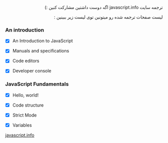 

<div dir="auto">
               ترجمه سایت javascript.info اگه دوست داشتین مشارکت کنین :)
               

لیست صفحات ترجمه شده رو میتونین توی لیست زیر ببینین :‌
 

</div>

### An introduction

- [x] An Introduction to JavaScript

- [x] Manuals and specifications

- [x] Code editors

- [x] Developer console


### JavaScript Fundamentals

- [x] Hello, world!

- [x] Code structure

- [x] Strict Mode

- [x] Variables 


[javascript.info](https://javascript.info)


